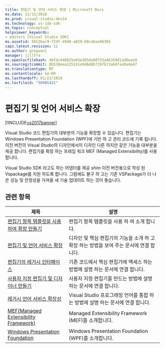 ```yaml
---
title: 편집기 및 언어 서비스 확장 | Microsoft Docs
ms.date: 11/15/2016
ms.prod: visual-studio-dev14
ms.technology: vs-ide-sdk
ms.topic: conceptual
helpviewer_keywords:
- editors [Visual Studio SDK]
ms.assetid: 5653bac9-724f-4948-a820-68ce6aa96365
caps.latest.revision: 11
ms.author: gregvanl
manager: jillfra
ms.openlocfilehash: 4bfdc448025e03e385da80733a46359d1ad0eae9
ms.sourcegitcommit: 8b538eea125241e9d6d8b7297b72a66faa9a4a47
ms.translationtype: MT
ms.contentlocale: ko-KR
ms.lasthandoff: 01/23/2019
ms.locfileid: "58985431"
---
```

# <a name="editor-and-language-service-extensions"></a>편집기 및 언어 서비스 확장
[!INCLUDE[vs2017banner](../includes/vs2017banner.md)]

Visual Studio 코드 편집기의 대부분의 기능을 확장할 수 있습니다. 편집기는 Windows Presentation Foundation (WPF)에 기반 하 고 관리 코드에 기록 됩니다. 이전 버전의 Visual Studio의 디자인에서이 디자인 다른 하지만 같은 기능을 대부분을 제공 합니다. 편집기를 확장 하는 프레임 워크 MEF (Managed Extensibility)를 사용 합니다.  
  
 Visual Studio SDK 라고도 하는 어댑터를 제공 *shim* 이전 버전용으로 작성 된 Vspackage를 지원 하도록 합니다. 그럼에도 불구 하 고는 기존 VSPackage가 더 나은 성능 및 안정성을 가져올 새 기술 업데이트 하는 것이 좋습니다.  
  
## <a name="related-topics"></a>관련 항목  
  
|제목|설명|  
|-----------|-----------------|  
|[편집기 항목 템플릿을 사용하여 확장 만들기](../extensibility/creating-an-extension-with-an-editor-item-template.md)|편집기 항목 템플릿을 사용 하 여 소개 합니다.|  
|[편집기 및 언어 서비스 확장](../extensibility/extending-the-editor-and-language-services.md)|디자인 및 핵심 편집기의 기능을 소개 하 고 확장 하는 방법을 보여 주는 문서에 연결 합니다.|  
|[편집기의 레거시 인터페이스](../extensibility/legacy-interfaces-in-the-editor.md)|기존 코드에서 핵심 편집기에 액세스 하는 방법에 설명 하는 문서에 연결 합니다.|  
|[사용자 지정 편집기 및 디자이너 만들기](../extensibility/creating-custom-editors-and-designers.md)|사용자 지정 편집기를 만드는 방법에 설명 하는 문서에 연결 합니다.|  
|[레거시 언어 서비스 확장성](../extensibility/internals/legacy-language-service-extensibility.md)|Visual Studio 프로그래밍 언어를 통합 하는 방법에 설명 하는 문서에 연결 합니다.|  
|[MEF(Managed Extensibility Framework)](http://msdn.microsoft.com/library/6c61b4ec-c6df-4651-80f1-4854f8b14dde)|Managed Extensibility Framework (MEF)를 소개합니다.|  
|[Windows Presentation Foundation](http://msdn.microsoft.com/library/f667bd15-2134-41e9-b4af-5ced6fafab5d)|Windows Presentation Foundation (WPF)를 소개합니다.|
